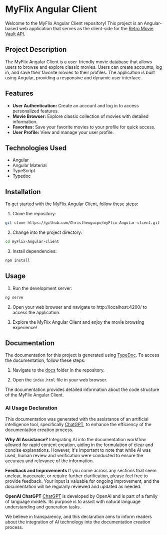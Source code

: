 # MyFlix Angular Client

Welcome to the MyFlix Angular Client repository! This project is an Angular-based web application that serves as the client-side for the [Retro Movie Vault API](https://github.com/Christheoguipo/retro-movie-vault-api).

## Project Description

The MyFlix Angular Client is a user-friendly movie database that allows users to browse and explore classic movies. Users can create accounts, log in, and save their favorite movies to their profiles. The application is built using Angular, providing a responsive and dynamic user interface.

## Features

- **User Authentication:** Create an account and log in to access personalized features.
- **Movie Browser:** Explore classic collection of movies with detailed information.
- **Favorites:** Save your favorite movies to your profile for quick access.
- **User Profile:** View and manage your user profile.

## Technologies Used

- Angular
- Angular Material
- TypeScript
- Typedoc

## Installation

To get started with the MyFlix Angular Client, follow these steps:

1. Clone the repository:

```bash
git clone https://github.com/Christheoguipo/myFlix-Angular-client.git
```

2. Change into the project directory:

```bash
cd myFlix-Angular-client
```

3. Install dependencies:

```bash
npm install
```

## Usage

1. Run the development server:

```bash
ng serve
```

2. Open your web browser and navigate to http://localhost:4200/ to access the application.

3. Explore the MyFlix Angular Client and enjoy the movie browsing experience!

## Documentation

The documentation for this project is generated using [TypeDoc](https://typedoc.org/). To access the documentation, follow these steps:

1. Navigate to the [docs](./docs) folder in the repository.

2. Open the `index.html` file in your web browser.

The documentation provides detailed information about the code structure of the MyFlix Angular Client.

### AI Usage Declaration

This documentation was generated with the assistance of an artificial intelligence tool, specifically [ChatGPT](https://www.openai.com/gpt), to enhance the efficiency of the documentation creation process.

**Why AI Assistance?**
Integrating AI into the documentation workflow allowed for rapid content creation, aiding in the formulation of clear and concise explanations. However, it's important to note that while AI was used, human review and verification were conducted to ensure the accuracy and relevance of the information.

**Feedback and Improvements**
If you come across any sections that seem unclear, inaccurate, or require further clarification, please feel free to provide feedback. Your input is valuable for ongoing improvement, and the documentation will be regularly reviewed and updated as needed.

**OpenAI ChatGPT**
[ChatGPT](https://www.openai.com/gpt) is developed by OpenAI and is part of a family of language models. Its purpose is to assist with natural language understanding and generation tasks.

We believe in transparency, and this declaration aims to inform readers about the integration of AI technology into the documentation creation process.
